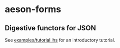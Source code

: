 # aeson-forms

## Digestive functors for JSON

See [examples/tutorial.lhs](https://github.com/lukerandall/aeson-forms/blob/master/examples/tutorial.lhs) for an introductory tutorial.
